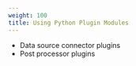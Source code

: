 ```yaml
---
weight: 100
title: Using Python Plugin Modules
---
```


* Data source connector plugins
* Post processor plugins
